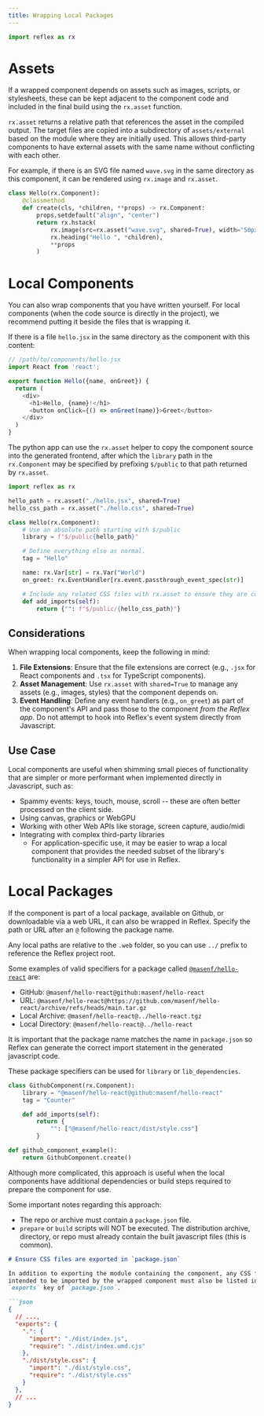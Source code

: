 ```yaml
---
title: Wrapping Local Packages
---
```


```python exec
import reflex as rx
```

# Assets

If a wrapped component depends on assets such as images, scripts, or
stylesheets, these can be kept adjacent to the component code and
included in the final build using the `rx.asset` function.

`rx.asset` returns a relative path that references the asset in the compiled
output. The target files are copied into a subdirectory of `assets/external`
based on the module where they are initially used. This allows third-party
components to have external assets with the same name without conflicting
with each other.

For example, if there is an SVG file named `wave.svg` in the same directory as
this component, it can be rendered using `rx.image` and `rx.asset`.

```python
class Hello(rx.Component):
    @classmethod
    def create(cls, *children, **props) -> rx.Component:
        props.setdefault("align", "center")
        return rx.hstack(
            rx.image(src=rx.asset("wave.svg", shared=True), width="50px", height="50px"),
            rx.heading("Hello ", *children),
            **props
        )
```


# Local Components

You can also wrap components that you have written yourself. For local components (when the code source is directly in the project), we recommend putting it beside the files that is wrapping it.

If there is a file `hello.jsx` in the same directory as the component with this content:

```javascript
// /path/to/components/hello.jsx
import React from 'react';

export function Hello({name, onGreet}) {
  return (
    <div>
      <h1>Hello, {name}!</h1>
      <button onClick={() => onGreet(name)}>Greet</button>
    </div>
  )
}
```

The python app can use the `rx.asset` helper to copy the component source into
the generated frontend, after which the `library` path in the `rx.Component` may
be specified by prefixing `$/public` to that path returned by `rx.asset`.

```python
import reflex as rx

hello_path = rx.asset("./hello.jsx", shared=True)
hello_css_path = rx.asset("./hello.css", shared=True)

class Hello(rx.Component):
    # Use an absolute path starting with $/public
    library = f"$/public{hello_path}"

    # Define everything else as normal.
    tag = "Hello"

    name: rx.Var[str] = rx.Var("World")
    on_greet: rx.EventHandler[rx.event.passthrough_event_spec(str)]

    # Include any related CSS files with rx.asset to ensure they are copied.
    def add_imports(self):
        return {"": f"$/public/{hello_css_path}"}
```

## Considerations

When wrapping local components, keep the following in mind:

1. **File Extensions**: Ensure that the file extensions are correct (e.g., `.jsx` for React components and `.tsx` for TypeScript components).
2. **Asset Management**: Use `rx.asset` with `shared=True` to manage any assets (e.g., images, styles) that the component depends on.
3. **Event Handling**: Define any event handlers (e.g., `on_greet`) as part of the component's API and pass those to the component _from the Reflex app_. Do not attempt to hook into Reflex's event system directly from Javascript.

## Use Case

Local components are useful when shimming small pieces of functionality that are
simpler or more performant when implemented directly in Javascript, such as:

* Spammy events: keys, touch, mouse, scroll -- these are often better processed on the client side.
* Using canvas, graphics or WebGPU
* Working with other Web APIs like storage, screen capture, audio/midi
* Integrating with complex third-party libraries
  * For application-specific use, it may be easier to wrap a local component that
    provides the needed subset of the library's functionality in a simpler API for use in Reflex.

# Local Packages

If the component is part of a local package, available on Github, or
downloadable via a web URL, it can also be wrapped in Reflex. Specify the path
or URL after an `@` following the package name.

Any local paths are relative to the `.web` folder, so you can use `../` prefix
to reference the Reflex project root.

Some examples of valid specifiers for a package called 
[`@masenf/hello-react`](https://github.com/masenf/hello-react) are:

* GitHub: `@masenf/hello-react@github:masenf/hello-react`
* URL: `@masenf/hello-react@https://github.com/masenf/hello-react/archive/refs/heads/main.tar.gz`
* Local Archive: `@masenf/hello-react@../hello-react.tgz`
* Local Directory: `@masenf/hello-react@../hello-react`

It is important that the package name matches the name in `package.json` so
Reflex can generate the correct import statement in the generated javascript
code.

These package specifiers can be used for `library` or `lib_dependencies`.

```python demo exec toggle
class GithubComponent(rx.Component):
    library = "@masenf/hello-react@github:masenf/hello-react"
    tag = "Counter"

    def add_imports(self):
        return {
            "": ["@masenf/hello-react/dist/style.css"]
        }

def github_component_example():
    return GithubComponent.create()
```

Although more complicated, this approach is useful when the local components
have additional dependencies or build steps required to prepare the component
for use.

Some important notes regarding this approach:

* The repo or archive must contain a `package.json` file.
* `prepare` or `build` scripts will NOT be executed. The distribution archive,
  directory, or repo must already contain the built javascript files (this is common).

```md alert
# Ensure CSS files are exported in `package.json`

In addition to exporting the module containing the component, any CSS files
intended to be imported by the wrapped component must also be listed in the
`exports` key of `package.json`.

```json
{
  // ...,
  "exports": {
    ".": {
      "import": "./dist/index.js",
      "require": "./dist/index.umd.cjs"
    },
    "./dist/style.css": {
      "import": "./dist/style.css",
      "require": "./dist/style.css"
    }
  },
  // ...
}
```